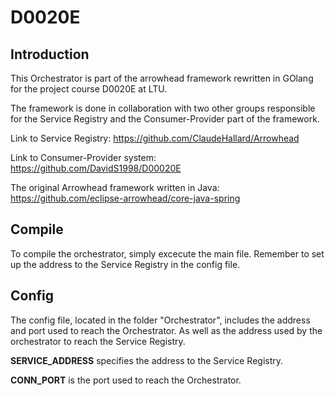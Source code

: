 # D0020E

## Introduction

This Orchestrator is part of the arrowhead framework rewritten in GOlang for the project course D0020E at LTU.

The framework is done in collaboration with two other groups responsible for the Service Registry and the Consumer-Provider part of the framework.

Link to Service Registry: https://github.com/ClaudeHallard/Arrowhead

Link to Consumer-Provider system: https://github.com/DavidS1998/D00020E

The original Arrowhead framework written in Java: https://github.com/eclipse-arrowhead/core-java-spring


## Compile

To compile the orchestrator, simply excecute the main file. Remember to set up the address to the Service Registry in the config file.

## Config

The config file, located in the folder "Orchestrator", includes the address and port used to reach the Orchestrator. As well as the address used by the orchestrator to reach the Service Registry.

**SERVICE_ADDRESS** specifies the address to the Service Registry.

**CONN_PORT** is the port used to reach the Orchestrator.